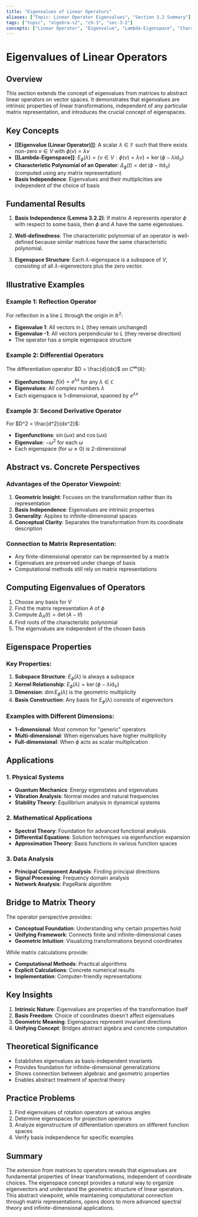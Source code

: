 ```yaml
---
title: "Eigenvalues of Linear Operators"
aliases: ["Topic: Linear Operator Eigenvalues", "Section 3.2 Summary"]
tags: ["topic", "algebra-s2", "ch-3", "sec-3-2"]
concepts: ["Linear Operator", "Eigenvalue", "Lambda-Eigenspace", "Characteristic Polynomial", "Basis Independence"]
---
```


# Eigenvalues of Linear Operators

## Overview
This section extends the concept of eigenvalues from matrices to abstract linear operators on vector spaces. It demonstrates that eigenvalues are intrinsic properties of linear transformations, independent of any particular matrix representation, and introduces the crucial concept of eigenspaces.

## Key Concepts
- **[[Eigenvalue (Linear Operator)]]**: A scalar $\lambda \in \mathbb{F}$ such that there exists non-zero $v \in V$ with $\phi(v) = \lambda v$
- **[[Lambda-Eigenspace]]**: $E_\phi(\lambda) = \{v \in V : \phi(v) = \lambda v\} = \ker(\phi - \lambda \text{id}_V)$
- **Characteristic Polynomial of an Operator**: $\Delta_\phi(t) = \det(\phi - t \text{id}_V)$ (computed using any matrix representation)
- **Basis Independence**: Eigenvalues and their multiplicities are independent of the choice of basis

## Fundamental Results
1. **Basis Independence (Lemma 3.2.2)**: If matrix $A$ represents operator $\phi$ with respect to some basis, then $\phi$ and $A$ have the same eigenvalues.

2. **Well-definedness**: The characteristic polynomial of an operator is well-defined because similar matrices have the same characteristic polynomial.

3. **Eigenspace Structure**: Each $\lambda$-eigenspace is a subspace of $V$, consisting of all $\lambda$-eigenvectors plus the zero vector.

## Illustrative Examples
### Example 1: Reflection Operator
For reflection in a line $L$ through the origin in $\mathbb{R}^2$:
- **Eigenvalue 1**: All vectors in $L$ (they remain unchanged)
- **Eigenvalue -1**: All vectors perpendicular to $L$ (they reverse direction)
- The operator has a simple eigenspace structure

### Example 2: Differential Operators
The differentiation operator $D = \frac{d}{dx}$ on $C^{\infty}(\mathbb{R})$:
- **Eigenfunctions**: $f(x) = e^{\lambda x}$ for any $\lambda \in \mathbb{C}$
- **Eigenvalues**: All complex numbers $\lambda$
- Each eigenspace is 1-dimensional, spanned by $e^{\lambda x}$

### Example 3: Second Derivative Operator
For $D^2 = \frac{d^2}{dx^2}$:
- **Eigenfunctions**: $\sin(\omega x)$ and $\cos(\omega x)$
- **Eigenvalue**: $-\omega^2$ for each $\omega$
- Each eigenspace (for $\omega \neq 0$) is 2-dimensional

## Abstract vs. Concrete Perspectives
### Advantages of the Operator Viewpoint:
1. **Geometric Insight**: Focuses on the transformation rather than its representation
2. **Basis Independence**: Eigenvalues are intrinsic properties
3. **Generality**: Applies to infinite-dimensional spaces
4. **Conceptual Clarity**: Separates the transformation from its coordinate description

### Connection to Matrix Representation:
- Any finite-dimensional operator can be represented by a matrix
- Eigenvalues are preserved under change of basis
- Computational methods still rely on matrix representations

## Computing Eigenvalues of Operators
1. Choose any basis for $V$
2. Find the matrix representation $A$ of $\phi$
3. Compute $\Delta_A(t) = \det(A - tI)$
4. Find roots of the characteristic polynomial
5. The eigenvalues are independent of the chosen basis

## Eigenspace Properties
### Key Properties:
1. **Subspace Structure**: $E_\phi(\lambda)$ is always a subspace
2. **Kernel Relationship**: $E_\phi(\lambda) = \ker(\phi - \lambda \text{id}_V)$
3. **Dimension**: $\dim E_\phi(\lambda)$ is the geometric multiplicity
4. **Basis Construction**: Any basis for $E_\phi(\lambda)$ consists of eigenvectors

### Examples with Different Dimensions:
- **1-dimensional**: Most common for "generic" operators
- **Multi-dimensional**: When eigenvalues have higher multiplicity
- **Full-dimensional**: When $\phi$ acts as scalar multiplication

## Applications
### 1. Physical Systems
- **Quantum Mechanics**: Energy eigenstates and eigenvalues
- **Vibration Analysis**: Normal modes and natural frequencies
- **Stability Theory**: Equilibrium analysis in dynamical systems

### 2. Mathematical Applications
- **Spectral Theory**: Foundation for advanced functional analysis
- **Differential Equations**: Solution techniques via eigenfunction expansion
- **Approximation Theory**: Basis functions in various function spaces

### 3. Data Analysis
- **Principal Component Analysis**: Finding principal directions
- **Signal Processing**: Frequency domain analysis
- **Network Analysis**: PageRank algorithm

## Bridge to Matrix Theory
The operator perspective provides:
- **Conceptual Foundation**: Understanding why certain properties hold
- **Unifying Framework**: Connects finite and infinite-dimensional cases
- **Geometric Intuition**: Visualizing transformations beyond coordinates

While matrix calculations provide:
- **Computational Methods**: Practical algorithms
- **Explicit Calculations**: Concrete numerical results
- **Implementation**: Computer-friendly representations

## Key Insights
1. **Intrinsic Nature**: Eigenvalues are properties of the transformation itself
2. **Basis Freedom**: Choice of coordinates doesn't affect eigenvalues
3. **Geometric Meaning**: Eigenspaces represent invariant directions
4. **Unifying Concept**: Bridges abstract algebra and concrete computation

## Theoretical Significance
- Establishes eigenvalues as basis-independent invariants
- Provides foundation for infinite-dimensional generalizations
- Shows connection between algebraic and geometric properties
- Enables abstract treatment of spectral theory

## Practice Problems
1. Find eigenvalues of rotation operators at various angles
2. Determine eigenspaces for projection operators
3. Analyze eigenstructure of differentiation operators on different function spaces
4. Verify basis independence for specific examples

## Summary
The extension from matrices to operators reveals that eigenvalues are fundamental properties of linear transformations, independent of coordinate choices. The eigenspace concept provides a natural way to organize eigenvectors and understand the geometric structure of linear operators. This abstract viewpoint, while maintaining computational connection through matrix representations, opens doors to more advanced spectral theory and infinite-dimensional applications.
